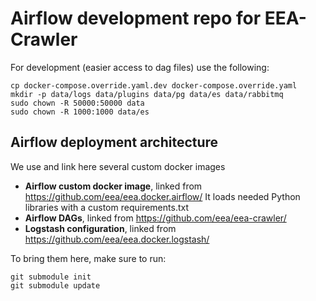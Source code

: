 # Airflow development repo for EEA-Crawler

For development (easier access to dag files) use the following:

```
cp docker-compose.override.yaml.dev docker-compose.override.yaml
mkdir -p data/logs data/plugins data/pg data/es data/rabbitmq
sudo chown -R 50000:50000 data
sudo chown -R 1000:1000 data/es
```

## Airflow deployment architecture

We use and link here several custom docker images

- **Airflow custom docker image**, linked from https://github.com/eea/eea.docker.airflow/
  It loads needed Python libraries with a custom requirements.txt
- **Airflow DAGs**, linked from https://github.com/eea/eea-crawler/
- **Logstash configuration**, linked from https://github.com/eea/eea.docker.logstash/

To bring them here, make sure to run:
```
git submodule init
git submodule update
```
